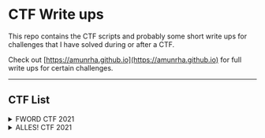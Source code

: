 # CTF Write ups

This repo contains the CTF scripts and probably some short write ups for challenges that I have solved during or after a CTF.

Check out [https://amunrha.github.io](https://amunrha.github.io) for full write ups for certain challenges.

---

## CTF List

<details>
  <summary>FWORD CTF 2021</summary>
  <ul>
    <li>
    <a href="https://github.com/AmunRha/WriteUps/blob/main/FWORDCTF21/Omen/solve_z3.py">Omen</a><br>
      Windows based challenge. The challenge includes process injection, and shellcode. Stepping through instructions should land us to the flag checker
      eventually, and then its just simple equations which can be solved using z3.<br>
      Tags: [#z3, #windows]
    </li>
  </ul>
  
  <ul>
    <li>
    <a href="https://github.com/AmunRha/WriteUps/tree/main/FWORDCTF21/SAW">SAW</a><br>
      Windows based challenge. The challenge included concepts of process hollowing, multiple anti-debugging checks, run time function resolving and implementaion 
      of opaque predicates to do anti analysis. Final bitwise check can be extracted and parsed using capstone.<br>
      Note: Solved after CTF<br>
      Tags: [#anti-debugging, #opaque-predicates, #windows]
    </li>   
  </ul>
</details>

<details>
  <summary>ALLES! CTF 2021</summary>
  <ul>
    <li>
    <a href="https://github.com/AmunRha/WriteUps/tree/main/ALLESCTF21/Monstrosity">Monstrosity</a><br>
      DotNet challenge. The challenge was pretty straight forward and yet tricky, the challenge implemented a JIT hooking technique to change pieces of code during             runtime, debugging was my way of solving this challenge, but statically analysing the challenge should also work. The core of the challenge was to recreate the           maze and supply the right inputs (which changes during runtime) to the binary, which makes the flag.<br>
      Tags: [#DotNet, #JIT_Hook, #maze]
    </li>
  </ul>
</details>


